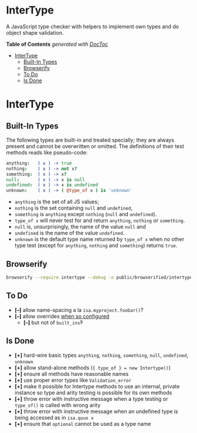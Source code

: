 
# InterType

A JavaScript type checker with helpers to implement own types and do object shape validation.


<!-- START doctoc generated TOC please keep comment here to allow auto update -->
<!-- DON'T EDIT THIS SECTION, INSTEAD RE-RUN doctoc TO UPDATE -->
**Table of Contents**  *generated with [DocToc](https://github.com/thlorenz/doctoc)*

- [InterType](#intertype)
  - [Built-In Types](#built-in-types)
  - [Browserify](#browserify)
  - [To Do](#to-do)
  - [Is Done](#is-done)

<!-- END doctoc generated TOC please keep comment here to allow auto update -->


# InterType

## Built-In Types

The following types are built-in and treated specially; they are always present and cannot be overwritten or
omitted. The definitions of their test methods reads like pseudo-code:

```coffee
anything:   ( x ) -> true
nothing:    ( x ) -> not x?
something:  ( x ) -> x?
null:       ( x ) -> x is null
undefined:  ( x ) -> x is undefined
unknown:    ( x ) -> ( @type_of x ) is 'unknown'
```

* `anything` is the set of all JS values;
* `nothing` is the set containing `null` and `undefined`,
* `something` is `anything` except `nothing` (`null` and `undefined`).
* `type_of x` will never test for and return `anything`, `nothing` or `something`.
* `null` is, unsurprisingly, the name of the value `null` and
* `undefined` is the name of the value `undefined`.
* `unknown` is the default type name returned by `type_of x` when no other type test (except for `anything`,
  `nothing` and `something`) returns `true`.


## Browserify

```bash
browserify --require intertype --debug -o public/browserified/intertype.js
```

## To Do

* **[–]** allow name-spacing a la `isa.myproject.foobar()`?
* **[–]** allow overrides <ins>when so configured</ins>
  * **[–]** but not of `built_ins`<del>?</del>

## Is Done

* **[+]** hard-wire basic types `anything`, `nothing`, `something`, `null`, `undefined`, `unknown`
* **[+]** allow stand-alone methods (`{ type_of } = new Intertype()`)
* **[+]** ensure all methods have reasonable names
* **[+]** use proper error types like `Validation_error`
* **[+]** make it possible for Intertype methods to use an internal, private instance so type and arity
  testing is possible for its own methods
* **[+]** throw error with instructive message when a type testing or `type_of()` is called with wrong arity
* **[+]** throw error with instructive message when an undefined type is being accessed as in `isa.quux x`
* **[+]** ensure that `optional` cannot be used as a type name

